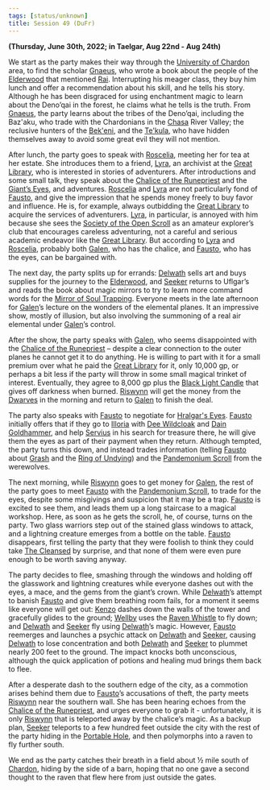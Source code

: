 ```yaml
---
tags: [status/unknown]
title: Session 49 (DuFr)
---
```


**(Thursday, June 30th, 2022; in Taelgar, Aug 22nd - Aug 24th)**

We start as the party makes their way through the [University of Chardon](<../../../gazetteer/west-coast/chardonian-empire/chardon/university-of-chardon.md>) area, to find the scholar [Gnaeus](<../../../people/chardonians/gnaeus.md>), who wrote a book about the people of the [Elderwood](<../../../gazetteer/chasa-nahadi-watershed/elderwood.md>) that mentioned [Rai](<../../../people/pcs/great-war/rai.md>). Interrupting his meager class, they buy him lunch and offer a recommendation about his skill, and he tells his story. Although he has been disgraced for using enchantment magic to learn about the Deno’qai in the forest, he claims what he tells is the truth. From [Gnaeus](<../../../people/chardonians/gnaeus.md>), the party learns about the tribes of the Deno’qai, including the Baz'aku, who trade with the Chardonians in the [Chasa](<../../../gazetteer/chasa-nahadi-watershed/rivers/chasa.md>) River Valley; the reclusive hunters of the [Bek'eni](<../../../groups/deno-qai/bek-eni.md>), and the [Te'kula](<../../../groups/deno-qai/te-kula.md>), who have hidden themselves away to avoid some great evil they will not mention. 

After lunch, the party goes to speak with [Roscelia](<../../../people/chardonians/roscelia.md>), meeting her for tea at her estate. She introduces them to a friend, [Lyra](<../../../people/chardonians/lyra.md>), an archivist at the [Great Library](<../../../gazetteer/west-coast/chardonian-empire/chardon/great-library.md>), who is interested in stories of adventurers. After introductions and some small talk, they speak about the [Chalice of the Runepriest](<../../../things/artifacts-of-power/chalice-of-the-runepriest.md>) and the [Giant’s Eyes](<../treasure/treasure-from-stormcaller-tower/hralgar-s-eyes.md>), and adventures. [Roscelia](<../../../people/chardonians/roscelia.md>) and [Lyra](<../../../people/chardonians/lyra.md>) are not particularly fond of [Fausto](<../../../people/chardonians/fausto.md>), and give the impression that he spends money freely to buy favor and influence. He is, for example, always outbidding the [Great Library](<../../../gazetteer/west-coast/chardonian-empire/chardon/great-library.md>) to acquire the services of adventurers. [Lyra](<../../../people/chardonians/lyra.md>), in particular, is annoyed with him because she sees the [Society of the Open Scroll](<../../../groups/society-of-the-open-scroll.md>) as an amateur explorer’s club that encourages careless adventuring, not a careful and serious academic endeavor like the [Great Library](<../../../gazetteer/west-coast/chardonian-empire/chardon/great-library.md>). But according to [Lyra](<../../../people/chardonians/lyra.md>) and [Roscelia](<../../../people/chardonians/roscelia.md>), probably both [Galen](<../../../people/chardonians/galen.md>), who has the chalice, and [Fausto](<../../../people/chardonians/fausto.md>), who has the eyes, can be bargained with. 

The next day, the party splits up for errands: [Delwath](<../../../people/pcs/dunmar-fellowship/delwath.md>) sells art and buys supplies for the journey to the [Elderwood](<../../../gazetteer/chasa-nahadi-watershed/elderwood.md>), and [Seeker](<../../../people/pcs/dunmar-fellowship/seeker.md>) returns to Uflgar’s and reads the book about magic mirrors to try to learn more command words for the [Mirror of Soul Trapping](<../treasure/treasure-from-agata/mirror-of-soul-trapping.md>). Everyone meets in the late afternoon for [Galen](<../../../people/chardonians/galen.md>)’s lecture on the wonders of the elemental planes. It an impressive show, mostly of illusion, but also involving the summoning of a real air elemental under [Galen](<../../../people/chardonians/galen.md>)’s control. 

After the show, the party speaks with [Galen](<../../../people/chardonians/galen.md>), who seems disappointed with the [Chalice of the Runepriest](<../../../things/artifacts-of-power/chalice-of-the-runepriest.md>) – despite a clear connection to the outer planes he cannot get it to do anything. He is willing to part with it for a small premium over what he paid the [Great Library](<../../../gazetteer/west-coast/chardonian-empire/chardon/great-library.md>) for it, only 10,000 gp, or perhaps a bit less if the party will throw in some small magical trinket of interest. Eventually, they agree to 8,000 gp plus the [Black Light Candle](<../treasure/treasure-from-agata/black-light-candle.md>) that gives off darkness when burned. [Riswynn](<../../../people/pcs/dunmar-fellowship/riswynn.md>) will get the money from the [Dwarves](<../../../species/children-of-the-embodied-gods/dwarves/dwarves.md>) in the morning and return to [Galen](<../../../people/chardonians/galen.md>) to finish the deal.

The party also speaks with [Fausto](<../../../people/chardonians/fausto.md>) to negotiate for [Hralgar's Eyes](<../treasure/treasure-from-stormcaller-tower/hralgar-s-eyes.md>). [Fausto](<../../../people/chardonians/fausto.md>) initially offers that if they go to [Illoria](<../../../gazetteer/west-coast/illoria.md>) with [Dee Wildcloak](<../../../people/halflings/dee-wildcloak.md>) and [Dain Goldhammer](<../../../people/dwarves/dain-goldhammer.md>), and help [Servius](<../../../people/chardonians/servius.md>) in his search for treasure there, he will give them the eyes as part of their payment when they return. Although tempted, the party turns this down, and instead trades information (telling [Fausto](<../../../people/chardonians/fausto.md>) about [Grash](<../../../people/other-nonhumans/grash.md>) and the [Ring of Undying](<../../../things/artifacts-of-power/ring-of-undying.md>)) and the [Pandemonium Scroll](<../treasure/treasure-from-tokra/pandemonium-scroll.md>) from the werewolves. 

The next morning, while [Riswynn](<../../../people/pcs/dunmar-fellowship/riswynn.md>) goes to get money for [Galen](<../../../people/chardonians/galen.md>), the rest of the party goes to meet [Fausto](<../../../people/chardonians/fausto.md>) with the [Pandemonium Scroll](<../treasure/treasure-from-tokra/pandemonium-scroll.md>), to trade for the eyes, despite some misgivings and suspicion that it may be a trap. [Fausto](<../../../people/chardonians/fausto.md>) is excited to see them, and leads them up a long staircase to a magical workshop. Here, as soon as he gets the scroll, he, of course, turns on the party. Two glass warriors step out of the stained glass windows to attack, and a lightning creature emerges from a bottle on the table. [Fausto](<../../../people/chardonians/fausto.md>) disappears, first telling the party that they were foolish to think they could take [The Cleansed](<../../../groups/the-cleansed.md>) by surprise, and that none of them were even pure enough to be worth saving anyway. 

The party decides to flee, smashing through the windows and holding off the glasswork and lightning creatures while everyone dashes out with the eyes, a mace, and the gems from the giant’s crown. While [Delwath](<../../../people/pcs/dunmar-fellowship/delwath.md>)’s attempt to banish [Fausto](<../../../people/chardonians/fausto.md>) and give them breathing room fails, for a moment it seems like everyone will get out: [Kenzo](<../../../people/pcs/dunmar-fellowship/kenzo.md>) dashes down the walls of the tower and gracefully glides to the ground; [Wellby](<../../../people/pcs/dunmar-fellowship/wellby.md>) uses the [Raven Whistle](<../treasure/treasure-from-agata/raven-whistle.md>) to fly down; and [Delwath](<../../../people/pcs/dunmar-fellowship/delwath.md>) and [Seeker](<../../../people/pcs/dunmar-fellowship/seeker.md>) fly using [Delwath](<../../../people/pcs/dunmar-fellowship/delwath.md>)’s magic. However, [Fausto](<../../../people/chardonians/fausto.md>) reemerges and launches a psychic attack on [Delwath](<../../../people/pcs/dunmar-fellowship/delwath.md>) and [Seeker](<../../../people/pcs/dunmar-fellowship/seeker.md>), causing [Delwath](<../../../people/pcs/dunmar-fellowship/delwath.md>) to lose concentration and both [Delwath](<../../../people/pcs/dunmar-fellowship/delwath.md>) and [Seeker](<../../../people/pcs/dunmar-fellowship/seeker.md>) to plummet nearly 200 feet to the ground. The impact knocks both unconscious, although the quick application of potions and healing mud brings them back to flee. 

After a desperate dash to the southern edge of the city, as a commotion arises behind them due to [Fausto](<../../../people/chardonians/fausto.md>)’s accusations of theft, the party meets [Riswynn](<../../../people/pcs/dunmar-fellowship/riswynn.md>) near the southern wall. She has been hearing echoes from the [Chalice of the Runepriest](<../../../things/artifacts-of-power/chalice-of-the-runepriest.md>), and urges everyone to grab it - unfortunately, it is only [Riswynn](<../../../people/pcs/dunmar-fellowship/riswynn.md>) that is teleported away by the chalice’s magic. As a backup plan, [Seeker](<../../../people/pcs/dunmar-fellowship/seeker.md>) teleports to a few hundred feet outside the city with the rest of the party hiding in the [Portable Hole](<../treasure/treasure-from-tokra/portable-hole.md>), and then polymorphs into a raven to fly further south.

We end as the party catches their breath in a field about ½ mile south of [Chardon](<../../../gazetteer/west-coast/chardonian-empire/chardon/chardon.md>), hiding by the side of a barn, hoping that no one gave a second thought to the raven that flew here from just outside the gates. 